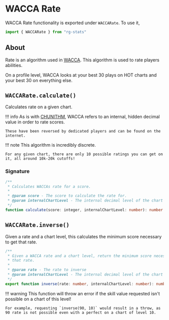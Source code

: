 # WACCA Rate

WACCA Rate functionality is exported under `WACCARate`. To use it,
```ts
import { WACCARate } from "rg-stats"
```

## About

Rate is an algorithm used in [WACCA](https://wacca.marv-games.jp/web/login/index). This algorithm is used to rate players abilities.

On a profile level, WACCA looks at your best 30 plays on HOT charts and your best 30 on everything else.

## `WACCARate.calculate()`

Calculates rate on a given chart.

!!! info
	As is with [CHUNITHM](./chunithm-rating.md), WACCA refers to an internal, hidden decimal value in order to rate scores.
	
	These have been reversed by dedicated players and can be found on the internet.

!!! note
	This algorithm is incredibly discrete.
	
	For any given chart, there are only 10 possible ratings you can get on it, all around 10k-20k cutoffs!

### Signature

```ts
/**
 * Calculates WACCAs rate for a score.
 *
 * @param score - The score to calculate the rate for.
 * @param internalChartLevel - The internal decimal level of the chart the score was achieved on.
 */
function calculate(score: integer, internalChartLevel: number): number
```

## `WACCARate.inverse()`

Given a rate and a chart level, this calculates the minimum score necessary to get that rate.

```ts
/**
 * Given a WACCA rate and a chart level, return the minimum score necessary to get
 * that rate.
 *
 * @param rate - The rate to inverse
 * @param internalChartLevel - The internal decimal level of the chart the rate was on.
 */
export function inverse(rate: number, internalChartLevel: number): number
```

!!! warning
	This function will throw an error if the skill value requested isn't possible on a chart of this level!

	For example, requesting `inverse(90, 10)` would result in a throw, as 90 rate is not possible even with a perfect on a chart of level 10.